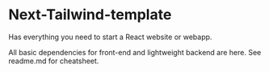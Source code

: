 # Next-Tailwind-template

Has everything you need to start a React website or webapp. 

All basic dependencies for front-end and lightweight backend are here. See readme.md for cheatsheet. 
